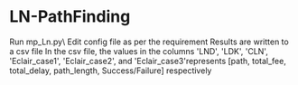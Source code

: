 # LN-PathFinding
Run mp_Ln.py\\
Edit config file as per the requirement
Results are written to a csv file
In the csv file, the values in the columns 'LND', 'LDK', 'CLN', 'Eclair_case1', 'Eclair_case2', and 'Eclair_case3'represents [path, total_fee, total_delay, path_length, Success/Failure] respectively
